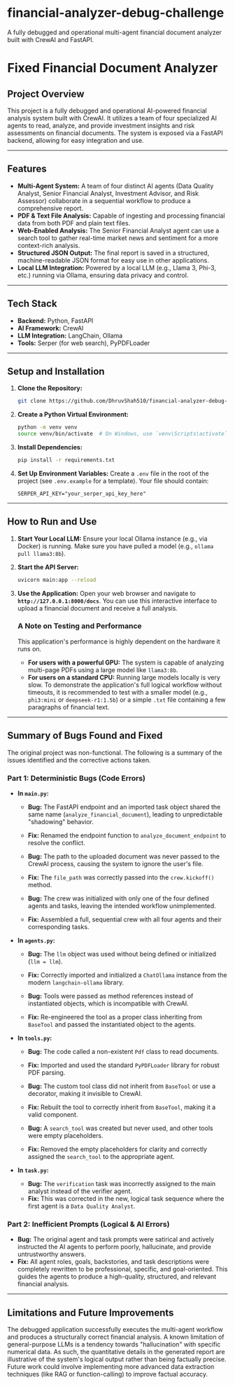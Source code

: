 # financial-analyzer-debug-challenge
A fully debugged and operational multi-agent financial document analyzer built with CrewAI and FastAPI.

# Fixed Financial Document Analyzer

## Project Overview
This project is a fully debugged and operational AI-powered financial analysis system built with CrewAI. It utilizes a team of four specialized AI agents to read, analyze, and provide investment insights and risk assessments on financial documents. The system is exposed via a FastAPI backend, allowing for easy integration and use.

---

## Features
* **Multi-Agent System:** A team of four distinct AI agents (Data Quality Analyst, Senior Financial Analyst, Investment Advisor, and Risk Assessor) collaborate in a sequential workflow to produce a comprehensive report.
* **PDF & Text File Analysis:** Capable of ingesting and processing financial data from both PDF and plain text files.
* **Web-Enabled Analysis:** The Senior Financial Analyst agent can use a search tool to gather real-time market news and sentiment for a more context-rich analysis.
* **Structured JSON Output:** The final report is saved in a structured, machine-readable JSON format for easy use in other applications.
* **Local LLM Integration:** Powered by a local LLM (e.g., Llama 3, Phi-3, etc.) running via Ollama, ensuring data privacy and control.

---

## Tech Stack
* **Backend:** Python, FastAPI
* **AI Framework:** CrewAI
* **LLM Integration:** LangChain, Ollama
* **Tools:** Serper (for web search), PyPDFLoader

---

## Setup and Installation

1.  **Clone the Repository:**
    ```sh
    git clone https://github.com/DhruvShah510/financial-analyzer-debug-challenge.git 
    ```
2.  **Create a Python Virtual Environment:**
    ```sh
    python -m venv venv
    source venv/bin/activate  # On Windows, use `venv\Scripts\activate`
    ```
3.  **Install Dependencies:**
    ```sh
    pip install -r requirements.txt
    ```
4.  **Set Up Environment Variables:**
    Create a `.env` file in the root of the project (see `.env.example` for a template). Your file should contain:
    ```
    SERPER_API_KEY="your_serper_api_key_here"
    ```

---

## How to Run and Use

1.  **Start Your Local LLM:**
    Ensure your local Ollama instance (e.g., via Docker) is running. Make sure you have pulled a model (e.g., `ollama pull llama3:8b`).

2.  **Start the API Server:**
    ```sh
    uvicorn main:app --reload
    ```

3.  **Use the Application:**
    Open your web browser and navigate to **`http://127.0.0.1:8000/docs`**. You can use this interactive interface to upload a financial document and receive a full analysis.

    ### A Note on Testing and Performance
    This application's performance is highly dependent on the hardware it runs on.
    * **For users with a powerful GPU:** The system is capable of analyzing multi-page PDFs using a large model like `llama3:8b`.
    * **For users on a standard CPU:** Running large models locally is very slow. To demonstrate the application's full logical workflow without timeouts, it is recommended to test with a smaller model (e.g., `phi3:mini` or `deepseek-r1:1.5b`) or a simple `.txt` file containing a few paragraphs of financial text.

---

## Summary of Bugs Found and Fixed

The original project was non-functional. The following is a summary of the issues identified and the corrective actions taken.

### Part 1: Deterministic Bugs (Code Errors)

* **In `main.py`:**
    * **Bug:** The FastAPI endpoint and an imported task object shared the same name (`analyze_financial_document`), leading to unpredictable "shadowing" behavior.
    * **Fix:** Renamed the endpoint function to `analyze_document_endpoint` to resolve the conflict.
      
    * **Bug:** The path to the uploaded document was never passed to the CrewAI process, causing the system to ignore the user's file.
    * **Fix:** The `file_path` was correctly passed into the `crew.kickoff()` method.
      
    * **Bug:** The crew was initialized with only one of the four defined agents and tasks, leaving the intended workflow unimplemented.
    * **Fix:** Assembled a full, sequential crew with all four agents and their corresponding tasks.

* **In `agents.py`:**
    * **Bug:** The `llm` object was used without being defined or initialized (`llm = llm`).
    * **Fix:** Correctly imported and initialized a `ChatOllama` instance from the modern `langchain-ollama` library.
      
    * **Bug:** Tools were passed as method references instead of instantiated objects, which is incompatible with CrewAI.
    * **Fix:** Re-engineered the tool as a proper class inheriting from `BaseTool` and passed the instantiated object to the agents.

* **In `tools.py`:**
    * **Bug:** The code called a non-existent `Pdf` class to read documents.
    * **Fix:** Imported and used the standard `PyPDFLoader` library for robust PDF parsing.
      
    * **Bug:** The custom tool class did not inherit from `BaseTool` or use a decorator, making it invisible to CrewAI.
    * **Fix:** Rebuilt the tool to correctly inherit from `BaseTool`, making it a valid component.
      
    * **Bug:** A `search_tool` was created but never used, and other tools were empty placeholders.
    * **Fix:** Removed the empty placeholders for clarity and correctly assigned the `search_tool` to the appropriate agent.

* **In `task.py`:**
    * **Bug:** The `verification` task was incorrectly assigned to the main analyst instead of the verifier agent.
    * **Fix:** This was corrected in the new, logical task sequence where the first agent is a `Data Quality Analyst`.

### Part 2: Inefficient Prompts (Logical & AI Errors)

* **Bug:** The original agent and task prompts were satirical and actively instructed the AI agents to perform poorly, hallucinate, and provide untrustworthy answers.
* **Fix:** All agent roles, goals, backstories, and task descriptions were completely rewritten to be professional, specific, and goal-oriented. This guides the agents to produce a high-quality, structured, and relevant financial analysis.

---

## Limitations and Future Improvements
The debugged application successfully executes the multi-agent workflow and produces a structurally correct financial analysis. A known limitation of general-purpose LLMs is a tendency towards "hallucination" with specific numerical data. As such, the quantitative details in the generated report are illustrative of the system's logical output rather than being factually precise. Future work could involve implementing more advanced data extraction techniques (like RAG or function-calling) to improve factual accuracy.
